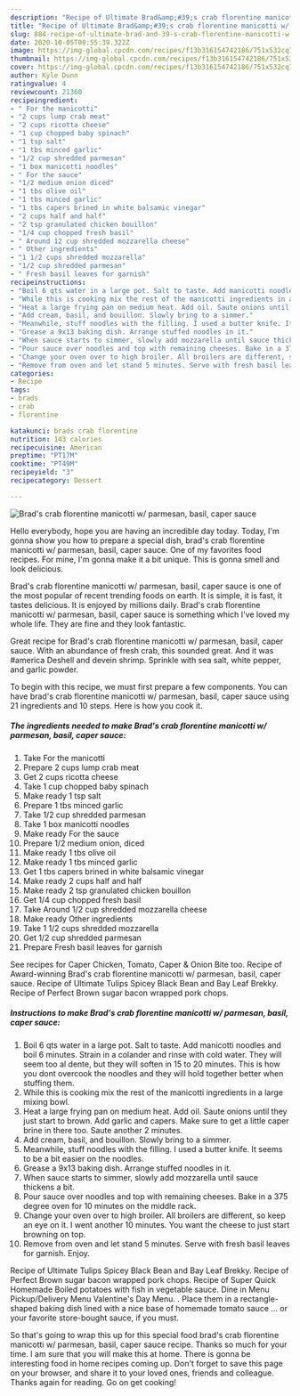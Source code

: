 ```yaml
---
description: "Recipe of Ultimate Brad&amp;#39;s crab florentine manicotti w/ parmesan, basil, caper sauce"
title: "Recipe of Ultimate Brad&amp;#39;s crab florentine manicotti w/ parmesan, basil, caper sauce"
slug: 884-recipe-of-ultimate-brad-and-39-s-crab-florentine-manicotti-w-parmesan-basil-caper-sauce
date: 2020-10-05T00:55:39.322Z
image: https://img-global.cpcdn.com/recipes/f13b316154742186/751x532cq70/brads-crab-florentine-manicotti-w-parmesan-basil-caper-sauce-recipe-main-photo.jpg
thumbnail: https://img-global.cpcdn.com/recipes/f13b316154742186/751x532cq70/brads-crab-florentine-manicotti-w-parmesan-basil-caper-sauce-recipe-main-photo.jpg
cover: https://img-global.cpcdn.com/recipes/f13b316154742186/751x532cq70/brads-crab-florentine-manicotti-w-parmesan-basil-caper-sauce-recipe-main-photo.jpg
author: Kyle Dunn
ratingvalue: 4
reviewcount: 21360
recipeingredient:
- " For the manicotti"
- "2 cups lump crab meat"
- "2 cups ricotta cheese"
- "1 cup chopped baby spinach"
- "1 tsp salt"
- "1 tbs minced garlic"
- "1/2 cup shredded parmesan"
- "1 box manicotti noodles"
- " For the sauce"
- "1/2 medium onion diced"
- "1 tbs olive oil"
- "1 tbs minced garlic"
- "1 tbs capers brined in white balsamic vinegar"
- "2 cups half and half"
- "2 tsp granulated chicken bouillon"
- "1/4 cup chopped fresh basil"
- " Around 12 cup shredded mozzarella cheese"
- " Other ingredients"
- "1 1/2 cups shredded mozzarella"
- "1/2 cup shredded parmesan"
- " Fresh basil leaves for garnish"
recipeinstructions:
- "Boil 6 qts water in a large pot. Salt to taste. Add manicotti noodles and boil 6 minutes. Strain in a colander and rinse with cold water. They will seem too al dente, but they will soften in 15 to 20 minutes. This is how you dont overcook the noodles and they will hold together better when stuffing them."
- "While this is cooking mix the rest of the manicotti ingredients in a large mixing bowl."
- "Heat a large frying pan on medium heat. Add oil. Saute onions until they just start to brown. Add garlic and capers. Make sure to get a little caper brine in there too. Saute another 2 minutes."
- "Add cream, basil, and bouillon. Slowly bring to a simmer."
- "Meanwhile, stuff noodles with the filling. I used a butter knife. It seems to be a bit easier on the noodles."
- "Grease a 9x13 baking dish. Arrange stuffed noodles in it."
- "When sauce starts to simmer, slowly add mozzarella until sauce thickens a bit."
- "Pour sauce over noodles and top with remaining cheeses. Bake in a 375 degree oven for 10 minutes on the middle rack."
- "Change your oven over to high broiler. All broilers are different, so keep an eye on it. I went another 10 minutes. You want the cheese to just start browning on top."
- "Remove from oven and let stand 5 minutes. Serve with fresh basil leaves for garnish. Enjoy."
categories:
- Recipe
tags:
- brads
- crab
- florentine

katakunci: brads crab florentine 
nutrition: 143 calories
recipecuisine: American
preptime: "PT17M"
cooktime: "PT49M"
recipeyield: "3"
recipecategory: Dessert

---
```



![Brad&#39;s crab florentine manicotti w/ parmesan, basil, caper sauce](https://img-global.cpcdn.com/recipes/f13b316154742186/751x532cq70/brads-crab-florentine-manicotti-w-parmesan-basil-caper-sauce-recipe-main-photo.jpg)

Hello everybody, hope you are having an incredible day today. Today, I'm gonna show you how to prepare a special dish, brad&#39;s crab florentine manicotti w/ parmesan, basil, caper sauce. One of my favorites food recipes. For mine, I'm gonna make it a bit unique. This is gonna smell and look delicious.

Brad&#39;s crab florentine manicotti w/ parmesan, basil, caper sauce is one of the most popular of recent trending foods on earth. It is simple, it is fast, it tastes delicious. It is enjoyed by millions daily. Brad&#39;s crab florentine manicotti w/ parmesan, basil, caper sauce is something which I've loved my whole life. They are fine and they look fantastic.

Great recipe for Brad&#39;s crab florentine manicotti w/ parmesan, basil, caper sauce. With an abundance of fresh crab, this sounded great. And it was #america Deshell and devein shrimp. Sprinkle with sea salt, white pepper, and garlic powder.


To begin with this recipe, we must first prepare a few components. You can have brad&#39;s crab florentine manicotti w/ parmesan, basil, caper sauce using 21 ingredients and 10 steps. Here is how you cook it.

<!--inarticleads1-->

##### The ingredients needed to make Brad&#39;s crab florentine manicotti w/ parmesan, basil, caper sauce:

1. Take  For the manicotti
1. Prepare 2 cups lump crab meat
1. Get 2 cups ricotta cheese
1. Take 1 cup chopped baby spinach
1. Make ready 1 tsp salt
1. Prepare 1 tbs minced garlic
1. Take 1/2 cup shredded parmesan
1. Take 1 box manicotti noodles
1. Make ready  For the sauce
1. Prepare 1/2 medium onion, diced
1. Make ready 1 tbs olive oil
1. Make ready 1 tbs minced garlic
1. Get 1 tbs capers brined in white balsamic vinegar
1. Make ready 2 cups half and half
1. Make ready 2 tsp granulated chicken bouillon
1. Get 1/4 cup chopped fresh basil
1. Take  Around 1/2 cup shredded mozzarella cheese
1. Make ready  Other ingredients
1. Take 1 1/2 cups shredded mozzarella
1. Get 1/2 cup shredded parmesan
1. Prepare  Fresh basil leaves for garnish


See recipes for Caper Chicken, Tomato, Caper &amp; Onion Bite too. Recipe of Award-winning Brad&#39;s crab florentine manicotti w/ parmesan, basil, caper sauce. Recipe of Ultimate Tulips Spicey Black Bean and Bay Leaf Brekky. Recipe of Perfect Brown sugar bacon wrapped pork chops. 

<!--inarticleads2-->

##### Instructions to make Brad&#39;s crab florentine manicotti w/ parmesan, basil, caper sauce:

1. Boil 6 qts water in a large pot. Salt to taste. Add manicotti noodles and boil 6 minutes. Strain in a colander and rinse with cold water. They will seem too al dente, but they will soften in 15 to 20 minutes. This is how you dont overcook the noodles and they will hold together better when stuffing them.
1. While this is cooking mix the rest of the manicotti ingredients in a large mixing bowl.
1. Heat a large frying pan on medium heat. Add oil. Saute onions until they just start to brown. Add garlic and capers. Make sure to get a little caper brine in there too. Saute another 2 minutes.
1. Add cream, basil, and bouillon. Slowly bring to a simmer.
1. Meanwhile, stuff noodles with the filling. I used a butter knife. It seems to be a bit easier on the noodles.
1. Grease a 9x13 baking dish. Arrange stuffed noodles in it.
1. When sauce starts to simmer, slowly add mozzarella until sauce thickens a bit.
1. Pour sauce over noodles and top with remaining cheeses. Bake in a 375 degree oven for 10 minutes on the middle rack.
1. Change your oven over to high broiler. All broilers are different, so keep an eye on it. I went another 10 minutes. You want the cheese to just start browning on top.
1. Remove from oven and let stand 5 minutes. Serve with fresh basil leaves for garnish. Enjoy.


Recipe of Ultimate Tulips Spicey Black Bean and Bay Leaf Brekky. Recipe of Perfect Brown sugar bacon wrapped pork chops. Recipe of Super Quick Homemade Boiled potatoes with fish in vegetable sauce. Dine in Menu Pickup/Delivery Menu Valentine&#39;s Day Menu. . Place them in a rectangle-shaped baking dish lined with a nice base of homemade tomato sauce … or your favorite store-bought sauce, if you must. 

So that's going to wrap this up for this special food brad&#39;s crab florentine manicotti w/ parmesan, basil, caper sauce recipe. Thanks so much for your time. I am sure that you will make this at home. There is gonna be interesting food in home recipes coming up. Don't forget to save this page on your browser, and share it to your loved ones, friends and colleague. Thanks again for reading. Go on get cooking!
